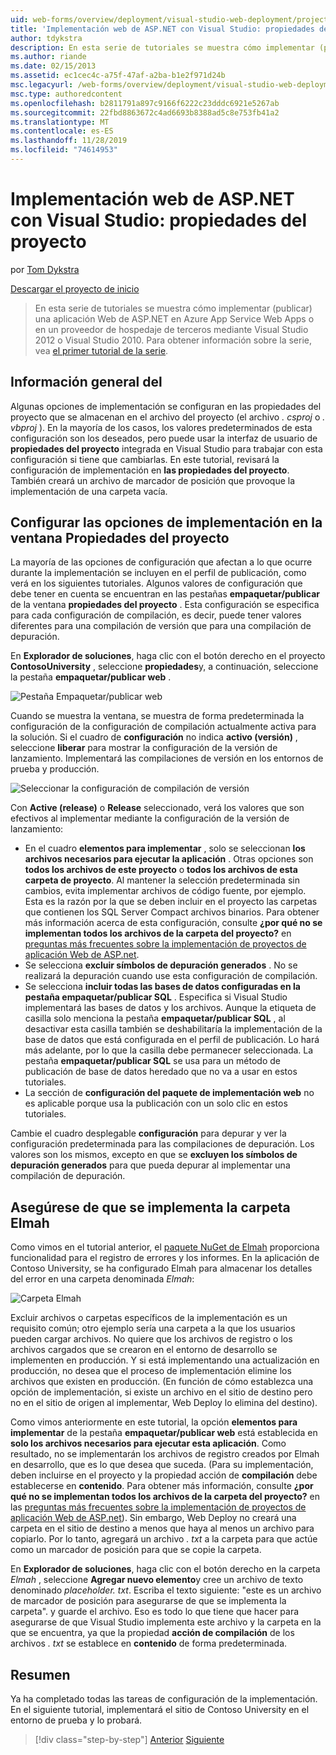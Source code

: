 ```yaml
---
uid: web-forms/overview/deployment/visual-studio-web-deployment/project-properties
title: 'Implementación web de ASP.NET con Visual Studio: propiedades del proyecto | Microsoft Docs'
author: tdykstra
description: En esta serie de tutoriales se muestra cómo implementar (publicar) una aplicación Web de ASP.NET en Azure App Service Web Apps o en un proveedor de hospedaje de terceros, por usa...
ms.author: riande
ms.date: 02/15/2013
ms.assetid: ec1cec4c-a75f-47af-a2ba-b1e2f971d24b
msc.legacyurl: /web-forms/overview/deployment/visual-studio-web-deployment/project-properties
msc.type: authoredcontent
ms.openlocfilehash: b2811791a897c9166f6222c23dddc6921e5267ab
ms.sourcegitcommit: 22fbd8863672c4ad6693b8388ad5c8e753fb41a2
ms.translationtype: MT
ms.contentlocale: es-ES
ms.lasthandoff: 11/28/2019
ms.locfileid: "74614953"
---
```

# <a name="aspnet-web-deployment-using-visual-studio-project-properties"></a>Implementación web de ASP.NET con Visual Studio: propiedades del proyecto

por [Tom Dykstra](https://github.com/tdykstra)

[Descargar el proyecto de inicio](https://go.microsoft.com/fwlink/p/?LinkId=282627)

> En esta serie de tutoriales se muestra cómo implementar (publicar) una aplicación Web de ASP.NET en Azure App Service Web Apps o en un proveedor de hospedaje de terceros mediante Visual Studio 2012 o Visual Studio 2010. Para obtener información sobre la serie, vea [el primer tutorial de la serie](introduction.md).

## <a name="overview"></a>Información general del

Algunas opciones de implementación se configuran en las propiedades del proyecto que se almacenan en el archivo del proyecto (el archivo *. csproj* o *. vbproj* ). En la mayoría de los casos, los valores predeterminados de esta configuración son los deseados, pero puede usar la interfaz de usuario de **propiedades del proyecto** integrada en Visual Studio para trabajar con esta configuración si tiene que cambiarlas. En este tutorial, revisará la configuración de implementación en **las propiedades del proyecto**. También creará un archivo de marcador de posición que provoque la implementación de una carpeta vacía.

## <a name="configure-deployment-settings-in-the-project-properties-window"></a>Configurar las opciones de implementación en la ventana Propiedades del proyecto

La mayoría de las opciones de configuración que afectan a lo que ocurre durante la implementación se incluyen en el perfil de publicación, como verá en los siguientes tutoriales. Algunos valores de configuración que debe tener en cuenta se encuentran en las pestañas **empaquetar/publicar** de la ventana **propiedades del proyecto** . Esta configuración se especifica para cada configuración de compilación, es decir, puede tener valores diferentes para una compilación de versión que para una compilación de depuración.

En **Explorador de soluciones**, haga clic con el botón derecho en el proyecto **ContosoUniversity** , seleccione **propiedades**y, a continuación, seleccione la pestaña **empaquetar/publicar web** .

![Pestaña Empaquetar/publicar web](project-properties/_static/image1.png)

Cuando se muestra la ventana, se muestra de forma predeterminada la configuración de la configuración de compilación actualmente activa para la solución. Si el cuadro de **configuración** no indica **activo (versión)** , seleccione **liberar** para mostrar la configuración de la versión de lanzamiento. Implementará las compilaciones de versión en los entornos de prueba y producción.

![Seleccionar la configuración de compilación de versión](project-properties/_static/image2.png)

Con **Active (release)** o **Release** seleccionado, verá los valores que son efectivos al implementar mediante la configuración de la versión de lanzamiento:

- En el cuadro **elementos para implementar** , solo se seleccionan **los archivos necesarios para ejecutar la aplicación** . Otras opciones son **todos los archivos de este proyecto** o **todos los archivos de esta carpeta de proyecto**. Al mantener la selección predeterminada sin cambios, evita implementar archivos de código fuente, por ejemplo. Esta es la razón por la que se deben incluir en el proyecto las carpetas que contienen los SQL Server Compact archivos binarios. Para obtener más información acerca de esta configuración, consulte **¿por qué no se implementan todos los archivos de la carpeta del proyecto?** en [preguntas más frecuentes sobre la implementación de proyectos de aplicación Web de ASP.net](https://msdn.microsoft.com/library/ee942158.aspx).
- Se selecciona **excluir símbolos de depuración generados** . No se realizará la depuración cuando use esta configuración de compilación.
- Se selecciona **incluir todas las bases de datos configuradas en la pestaña empaquetar/publicar SQL** . Especifica si Visual Studio implementará las bases de datos y los archivos. Aunque la etiqueta de casilla solo menciona la pestaña **empaquetar/publicar SQL** , al desactivar esta casilla también se deshabilitaría la implementación de la base de datos que está configurada en el perfil de publicación. Lo hará más adelante, por lo que la casilla debe permanecer seleccionada. La pestaña **empaquetar/publicar SQL** se usa para un método de publicación de base de datos heredado que no va a usar en estos tutoriales.
- La sección de **configuración del paquete de implementación web** no es aplicable porque usa la publicación con un solo clic en estos tutoriales.

Cambie el cuadro desplegable **configuración** para depurar y ver la configuración predeterminada para las compilaciones de depuración. Los valores son los mismos, excepto en que se **excluyen los símbolos de depuración generados** para que pueda depurar al implementar una compilación de depuración.

## <a name="make-sure-that-the-elmah-folder-gets-deployed"></a>Asegúrese de que se implementa la carpeta Elmah

Como vimos en el tutorial anterior, el [paquete NuGet de Elmah](http://www.hanselman.com/blog/NuGetPackageOfTheWeek7ELMAHErrorLoggingModulesAndHandlersWithSQLServerCompact.aspx) proporciona funcionalidad para el registro de errores y los informes. En la aplicación de Contoso University, se ha configurado Elmah para almacenar los detalles del error en una carpeta denominada *Elmah*:

![Carpeta Elmah](project-properties/_static/image3.png)

Excluir archivos o carpetas específicos de la implementación es un requisito común; otro ejemplo sería una carpeta a la que los usuarios pueden cargar archivos. No quiere que los archivos de registro o los archivos cargados que se crearon en el entorno de desarrollo se implementen en producción. Y si está implementando una actualización en producción, no desea que el proceso de implementación elimine los archivos que existen en producción. (En función de cómo establezca una opción de implementación, si existe un archivo en el sitio de destino pero no en el sitio de origen al implementar, Web Deploy lo elimina del destino).

Como vimos anteriormente en este tutorial, la opción **elementos para implementar** de la pestaña **empaquetar/publicar web** está establecida en **solo los archivos necesarios para ejecutar esta aplicación**. Como resultado, no se implementarán los archivos de registro creados por Elmah en desarrollo, que es lo que desea que suceda. (Para su implementación, deben incluirse en el proyecto y la propiedad acción de **compilación** debe establecerse en **contenido**. Para obtener más información, consulte **¿por qué no se implementan todos los archivos de la carpeta del proyecto?** en las [preguntas más frecuentes sobre la implementación de proyectos de aplicación Web de ASP.net](https://msdn.microsoft.com/library/ee942158.aspx)). Sin embargo, Web Deploy no creará una carpeta en el sitio de destino a menos que haya al menos un archivo para copiarlo. Por lo tanto, agregará un archivo *. txt* a la carpeta para que actúe como un marcador de posición para que se copie la carpeta.

En **Explorador de soluciones**, haga clic con el botón derecho en la carpeta *Elmah* , seleccione **Agregar nuevo elemento**y cree un archivo de texto denominado *placeholder. txt*. Escriba el texto siguiente: "este es un archivo de marcador de posición para asegurarse de que se implementa la carpeta". y guarde el archivo. Eso es todo lo que tiene que hacer para asegurarse de que Visual Studio implementa este archivo y la carpeta en la que se encuentra, ya que la propiedad **acción de compilación** de los archivos *. txt* se establece en **contenido** de forma predeterminada.

## <a name="summary"></a>Resumen

Ya ha completado todas las tareas de configuración de la implementación. En el siguiente tutorial, implementará el sitio de Contoso University en el entorno de prueba y lo probará.

> [!div class="step-by-step"]
> [Anterior](web-config-transformations.md)
> [Siguiente](deploying-to-iis.md)
